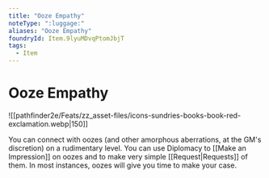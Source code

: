 ```yaml
---
title: "Ooze Empathy"
noteType: ":luggage:"
aliases: "Ooze Empathy"
foundryId: Item.9lyuMDvqPtomJbjT
tags:
  - Item
---
```


# Ooze Empathy
![[pathfinder2e/Feats/zz_asset-files/icons-sundries-books-book-red-exclamation.webp|150]]

You can connect with oozes (and other amorphous aberrations, at the GM's discretion) on a rudimentary level. You can use Diplomacy to [[Make an Impression]] on oozes and to make very simple [[Request|Requests]] of them. In most instances, oozes will give you time to make your case.
